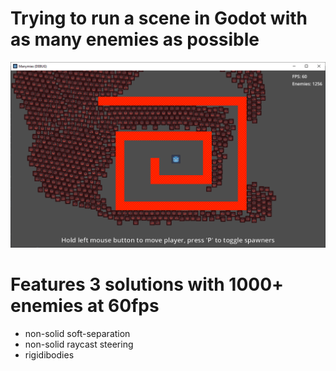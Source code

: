 Trying to run a scene in Godot with as many enemies as possible
=============

![Screenshot Rigidbodies](screenshots/screenshot_rigidbodies.png)


# Features 3 solutions with 1000+ enemies at 60fps

- non-solid soft-separation
- non-solid raycast steering
- rigidibodies
